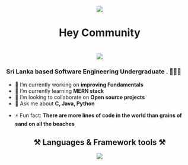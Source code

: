 <div align=center>
  <img src="https://skillicons.dev/icons?i=github"/>
  <h1> Hey Community </h1>
</div>
<h1 align=center>
  <img src="https://readme-typing-svg.herokuapp.com?font=Dune+rise&pause=1000&color=B7C9AA&center=true&random=false&width=435&lines=I'm+Jude+Shaveen"/>
</h1>

<h3>Sri Lanka based Software Engineering Undergraduate . 👨🏽‍💻</h3>


<!--
**Shaveenblu/Shaveenblu** is a ✨ _special_ ✨ repository because its `README.md` (this file) appears on your GitHub profile.-->

<!--Here are some ideas to get you started: -->
<!--- 🤔 I’m looking for help with ...-->
- 🔭 I’m currently working on **improving Fundamentals**
- 🌱 I’m currently learning **MERN stack**
- 👯 I’m looking to collaborate on **Open source projects**
- 💬 Ask me about **C, Java, Python**
<!-- - 📫 How to reach me: ...
- 😄 Pronouns: ...-->
- ⚡ Fun fact: **There are more lines of code in the world than grains of sand on all the beaches**
<div align=center>
  <h2 align=center>⚒️ Languages & Framework tools ⚒️</h2>
  <img src="https://skillicons.dev/icons?i=js,tailwind,react,java,py,c,mysql,php,nodejs"/>
</div>


